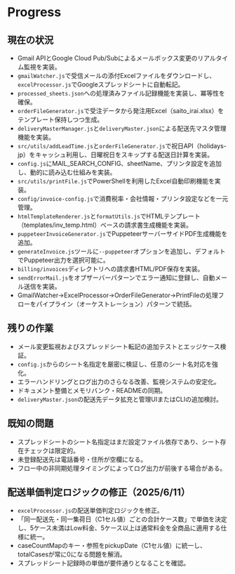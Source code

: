 # Progress

## 現在の状況
- Gmail APIとGoogle Cloud Pub/Subによるメールボックス変更のリアルタイム監視を実装。
- `gmailWatcher.js`で受信メールの添付Excelファイルをダウンロードし、`excelProcessor.js`でGoogleスプレッドシートに自動転記。
- `processed_sheets.json`への処理済みファイル記録機能を実装し、冪等性を確保。
- `orderFileGenerator.js`で受注データから発注用Excel（saito_irai.xlsx）をテンプレート保持しつつ生成。
- `deliveryMasterManager.js`と`deliveryMaster.json`による配送先マスタ管理機能を実装。
- `src/utils/addLeadTime.js`と`orderFileGenerator.js`で祝日API（holidays-jp）をキャッシュ利用し、日曜祝日をスキップする配送日計算を実装。
- `config.js`にMAIL_SEARCH_CONFIG、sheetName、プリンタ設定を追加し、動的に読み込む仕組みを実装。
- `src/utils/printFile.js`でPowerShellを利用したExcel自動印刷機能を実装。
- `config/invoice-config.js`で消費税率・会社情報・プリンタ設定などを一元管理。
- `htmlTemplateRenderer.js`と`formatUtils.js`でHTMLテンプレート（templates/inv_temp.html）ベースの請求書生成機能を実装。
- `puppeteerInvoiceGenerator.js`でPuppeteerサーバーサイドPDF生成機能を追加。
- `generateInvoice.js`ツールに`--puppeteer`オプションを追加し、デフォルトでPuppeteer出力を選択可能に。
- `billing/invoices`ディレクトリへの請求書HTML/PDF保存を実装。
- `sendErrorMail.js`をオブザーバーパターンでエラー通知に登録し、自動メール送信を実装。
- GmailWatcher→ExcelProcessor→OrderFileGenerator→PrintFileの処理フローをパイプライン（オーケストレーション）パターンで統括。

## 残りの作業
- メール変更監視およびスプレッドシート転記の追加テストとエッジケース検証。
- `config.js`からのシート名指定を厳密に検証し、任意のシート名対応を強化。
- エラーハンドリングとログ出力のさらなる改善、監視システムの安定化。
- ドキュメント整備とメモリバンク・READMEの同期。
- `deliveryMaster.json`の配送先データ拡充と管理UIまたはCLIの追加検討。

## 既知の問題
- スプレッドシートのシート名指定はまだ設定ファイル依存であり、シート存在チェックは限定的。
- 未登録配送先は電話番号・住所が空欄になる。
- フロー中の非同期処理タイミングによってログ出力が前後する場合がある。

## 配送単価判定ロジックの修正（2025/6/11）
- `excelProcessor.js`の配送単価判定ロジックを修正。
- 「同一配送先・同一集荷日（C1セル値）ごとの合計ケース数」で単価を決定し、5ケース未満はLow料金、5ケース以上は通常料金を全商品に適用する仕様に統一。
- caseCountMapのキー・参照をpickupDate（C1セル値）に統一し、totalCasesが常に0になる問題を解消。
- スプレッドシート記録時の単価が要件通りとなることを確認。
